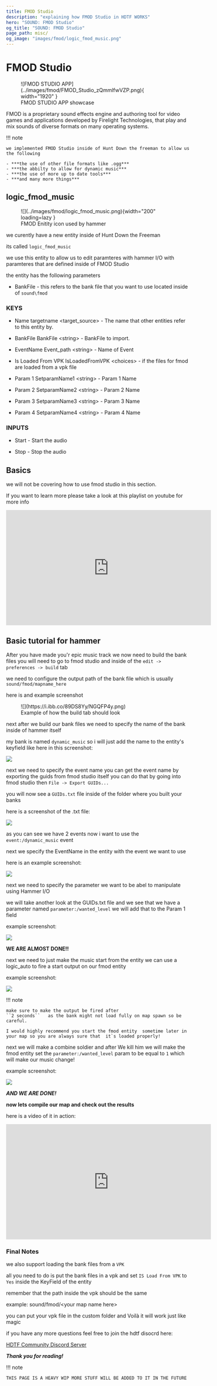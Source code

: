 ```yaml
---
title: FMOD Studio
description: "explaining how FMOD Studio in HDTF WORKS"
hero: "SOUND: FMOD Studio"
og_title: "SOUND: FMOD Studio"
page_path: misc/
og_image: "images/fmod/logic_fmod_music.png"
---
```


# FMOD Studio
<figure markdown>
  ![FMOD STUDIO APP](../images/fmod/FMOD_Studio_zQmmlfwVZP.png){ width="1920" }
  <figcaption>FMOD STUDIO APP showcase</figcaption>
</figure>



FMOD is a proprietary sound effects engine and authoring tool for video games and applications developed by Firelight Technologies, that play and mix sounds of diverse formats on many operating systems.

!!! note

    we implemented FMOD Studio inside of Hunt Down the freeman to allow us the following 

    - ***the use of other file formats like .ogg***
    - ***the abbilty to allow for dynamic music***
    - ***the use of more up to date tools***
    - ***and many more things***

## logic_fmod_music

<figure markdown>
 ![](../images/fmod/logic_fmod_music.png){width="200" loading=lazy }
 <figcaption>FMOD Enitity icon used by hammer</figcaption>
</figure>
we curently have a new entity inside of Hunt Down the Freeman

its called `logic_fmod_music`

we use this entity to allow us to edit paramteres with hammer I/O with paramteres that are defined inside of FMOD Studio

the entity has the following parameters

- BankFile - this refers to the bank file that you want to use located inside of `sound\fmod`

### KEYS

- Name targetname <target_source\> - The name that other entities refer to this entity by.

- BankFile BankFile <string\> - BankFile to import.

- EventName Event_path <string\> - Name of Event

- Is Loaded From VPK IsLoadedFromVPK <choices\> - if the files for fmod are loaded from a vpk file

- Param 1 SetparamName1 <string\> - Param 1 Name

- Param 2 SetparamName2 <string\> - Param 2 Name

- Param 3 SetparamName3 <string\> - Param 3 Name

- Param 4 SetparamName4 <string\> - Param 4 Name


### INPUTS
- Start - Start the audio

- Stop - Stop the audio

## Basics
we will not be covering how to use fmod studio in this section.

If you want to learn more please take a look at this playlist on youtube for more info

<iframe style=" display: block;
    margin-left: auto;
    margin-right: auto"
   width="560" height="315" src="https://www.youtube.com/embed/videoseries?list=PLcZl-HDwmxfNbiDsLZNFUviHe4dP56vqE" title="YouTube video player" frameborder="0" allow="accelerometer; autoplay; clipboard-write; encrypted-media; gyroscope; picture-in-picture; web-share" allowfullscreen></iframe>


## Basic tutorial for hammer

After you have made you'r epic music track we now need to build the bank files you will need to go to fmod studio and inside of the ``edit -> preferences -> build`` tab

we need to configure the output path of the bank file which is usually ``sound/fmod/mapname_here`` 

here is and example screenshot 

<figure markdown>
 ![](https://i.ibb.co/89DS8Yy/NGQFP4y.png)
 <figcaption>Example of how the build tab should look</figcaption>
</figure>

next after we build our bank files we need to specify the name of the bank inside of hammer itself

my bank is named `dynamic_music` so i will just add the name to the entity's keyfield like here in this screenshot:


![](https://i.ibb.co/37bBR9b/o6BUHiI.png)

next we need to specify the event name you can get the event name by exporting the guids from fmod studio itself you can do that by going into fmod studio then ``File -> Export GUIDs...``

you will now see a ``GUIDs.txt`` file inside of the folder where you built your banks

here is a screenshot of the .txt file:

![](https://i.ibb.co/T4ZbFtt/wDwlIWo.png)

as you can see we have 2 events now i want to use the ``event:/dynamic_music`` event

next we specify the EventName in the entity with the event we want to use

here is an example screenshot:

![](https://i.ibb.co/XSs41SP/AuCKX9E.png)

next we need to specify the parameter we want to be abel to manipulate using Hammer I/O 

we will take another look at the GUIDs.txt file and we see that we have a parameter named ``parameter:/wanted_level`` we will add that to the Param 1 field 

example screenshot:

![](https://i.ibb.co/sbY2xjW/DtBOWJG.png)

**WE ARE ALMOST DONE!!**

next we need to just make the music start from the entity we can use a logic_auto to fire a start output on our fmod entity

example screenshot:

![](https://i.ibb.co/8c7KLJZ/B5ApgnO.png)

!!! note

    make sure to make the output be fired after 
    ``2 seconds``   as the bank might not load fully on map spawn so be   careful. 

    I would highly recommend you start the fmod entity  sometime later in your map so you are always sure that  it`s loaded properly!

next we will make a combine soldier and after We kill him we will make the fmod entity set the ``parameter:/wanted_level`` param to be equal to `1` which will make our music change!

example screenshot:

![](https://i.ibb.co/wdrf2sw/E8uZmQM.png)

***AND WE ARE DONE!***

**now lets compile our map and check out the results**

here is a video of it in action:

<iframe style=" display: block;
    margin-left: auto;
    margin-right: auto"
   width="560" height="315" src="https://www.youtube.com/embed/Aq8MxwjXIXI" title="YouTube video player" frameborder="0" allow="accelerometer; autoplay; clipboard-write; encrypted-media; gyroscope; picture-in-picture; web-share" allowfullscreen></iframe>

### Final Notes

we also support loading the bank files from a ``VPK``

all you need to do is put the bank files in a vpk and set ``IS Load From VPK`` to ``Yes`` inside the KeyField of the entity

remember that the path inside the vpk should be the same

example: sound/fmod/<your map name here\>

you can put your vpk file in the custom folder and Voilà
it will work just like magic

if you have any more questions feel free to join the hdtf disocrd here:

[HDTF Community Discord Server](https://discord.gg/hdtf)

***Thank you for reading!***

!!! note
    
    THIS PAGE IS A HEAVY WIP MORE STUFF WILL BE ADDED TO IT IN THE FUTURE